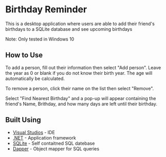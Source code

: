﻿# Birthday Reminder

This is a desktop application where users are able to add their friend's birthdays to a SQLite database and see
upcoming birthdays

 Note: Only tested in Windows 10

## How to Use

To add a person, fill out their information then select "Add person".
Leave the year as 0 or blank if you do not know their birth year.
The age will automatically be calculated.

To remove a person, click their name on the list then select "Remove".

Select "Find Nearest Birthday" and a pop-up will appear containing the friend's Name, Brithday, and how many days are left until their birthday.

## Built Using

* [Visual Studios](https://visualstudio.microsoft.com/) - IDE
* [.NET](https://dotnet.microsoft.com/) - Application framework
* [SQLite](https://www.sqlite.org/docs.html) - Self contaitned SQL datebase
* [Dapper](https://dapper-tutorial.net/dapper) - Object mapper for SQL queries



